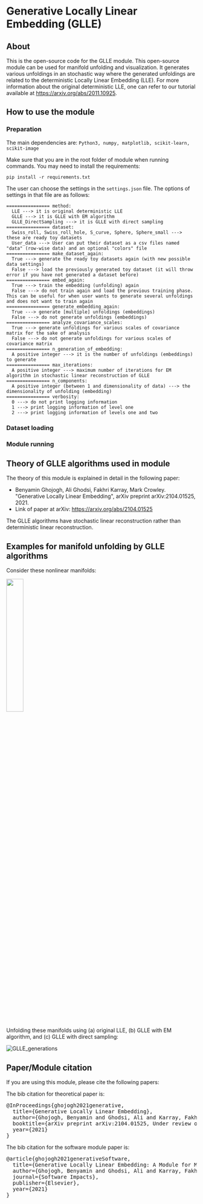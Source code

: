 # Generative Locally Linear Embedding (GLLE)

## About

This is the open-source code for the GLLE module. This open-source module can be used for manifold unfolding and visualization. It generates various unfoldings in an stochastic way where the generated unfoldings are related to the deterministic Locally Linear Embedding (LLE). For more information about the original deterministic LLE, one can refer to our tutorial available at https://arxiv.org/abs/2011.10925.

## How to use the module

### Preparation

The main dependencies are: `Python3, numpy, matplotlib, scikit-learn, scikit-image`

Make sure that you are in the root folder of module when running commands. You may need to install the requirements:

```shell
pip install -r requirements.txt
```

The user can choose the settings in the `settings.json` file. The options of settings in that file are as follows:

```
================ method: 
  LLE ---> it is original deterministic LLE
  GLLE ---> it is GLLE with EM algorithm
  GLLE_DirectSampling ---> it is GLLE with direct sampling
================ dataset:
  Swiss_roll, Swiss_roll_hole, S_curve, Sphere, Sphere_small ---> these are ready toy datasets
  User_data ---> User can put their dataset as a csv files named "data" (row-wise data) and an optional "colors" file
================ make_dataset_again:
  True ---> generate the ready toy datasets again (with new possible data settings)
  False ---> load the previously generated toy dataset (it will throw error if you have not generated a dataset before)
================ embed_again:
  True ---> train the embedding (unfolding) again
  False ---> do not train again and load the previous training phase. This can be useful for when user wants to generate several unfoldings and does not want to train again
================ generate_embedding_again:
  True ---> generate [multiple] unfoldings (embeddings)
  False ---> do not generate unfoldings (embeddings)
================ analyze_covariance_scales:
  True ---> generate unfoldings for various scales of covariance matrix for the sake of analysis
  False ---> do not generate unfoldings for various scales of covariance matrix
================ n_generation_of_embedding:
  A positive integer ---> it is the number of unfoldings (embeddings) to generate
================ max_iterations:
  A positive integer ---> maximum number of iterations for EM algorithm in stochastic linear reconstruction of GLLE
================ n_components:
  A positive integer (between 1 and dimensionality of data) ---> the dimensionality of unfolding (embedding)
================ verbosity:
  0 ---> do not print logging information
  1 ---> print logging information of level one
  2 ---> print logging information of levels one and two
```

### Dataset loading

### Module running

## Theory of GLLE algorithms used in module

The theory of this module is explained in detail in the following paper:

- Benyamin Ghojogh, Ali Ghodsi, Fakhri Karray, Mark Crowley. "Generative Locally Linear Embedding", arXiv preprint 	arXiv:2104.01525, 2021.
- Link of paper at arXiv: https://arxiv.org/abs/2104.01525

The GLLE algorithms have stochastic linear reconstruction rather than deterministic linear reconstruction. 

## Examples for manifold unfolding by GLLE algorithms

Consider these nonlinear manifolds:

<img src="https://user-images.githubusercontent.com/66282117/113497353-5203f980-94d1-11eb-86f8-1f1b4d86f173.png" width="30%">

Unfolding these manifolds using (a) original LLE, (b) GLLE with EM algorithm, and (c) GLLE with direct sampling:

![GLLE_generations](https://user-images.githubusercontent.com/66282117/113497394-a7400b00-94d1-11eb-9101-6d67b6bfefc4.png)

## Paper/Module citation

If you are using this module, please cite the following papers:

The bib citation for theoretical paper is:
<pre>
@InProceedings{ghojogh2021generative,
  title={Generative Locally Linear Embedding},
  author={Ghojogh, Benyamin and Ghodsi, Ali and Karray, Fakhri and Crowley, Mark},
  booktitle={arXiv preprint arXiv:2104.01525, Under review of IEEE SMC conference},
  year={2021}
}
</pre>

The bib citation for the software module paper is:
<pre>
@article{ghojogh2021generativeSoftware,
  title={Generative Locally Linear Embedding: A Module for Manifold Unfolding and Visualization},
  author={Ghojogh, Benyamin and Ghodsi, Ali and Karray, Fakhri and Crowley, Mark},
  journal={Software Impacts},
  publisher={Elsevier},
  year={2021}
}
</pre>
